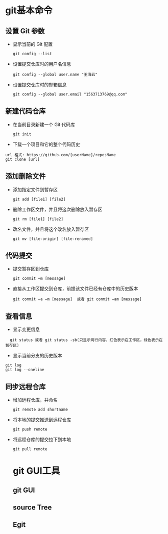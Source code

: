# git基本命令 #
## 设置 Git 参数 ##

- 显示当前的 Git 配置

  `git config --list`

- 设置提交仓库时的用户名信息

  `git config --global user.name "王海云"`

- 设置提交仓库时的邮箱信息

  `git config --global user.email "1563713769@qq.com"`

## 新建代码仓库 #
- 在当前目录新建一个 Git 代码库

  `git init`

- 下载一个项目和它的整个代码历史
```
url 格式: https://github.com/[userName]/reposName
git clone [url]
```
## 添加删除文件
- 添加指定文件到暂存区

  `git add [file1] [file2]`

- 删除工作区文件，并且将这次删除放入暂存区

  `git rm [file1] [file2]`

- 改名文件，并且将这个改名放入暂存区

  `git mv [file-origin] [file-renamed]`

## 代码提交
- 提交暂存区到仓库

  `git commit –m [message]`

- 直接从工作区提交到仓库，前提该文件已经有仓库中的历史版本

  `git commit –a –m [message]  或者 git commit –am [message]`

## 查看信息
- 显示变更信息

```
  git status 或者 git status -sb(只显示两行内容，红色表示在工作区，绿色表示在暂存区)
```

- 显示当前分支的历史版本
```
git log
git log --oneline
```

## 同步远程仓库

- 增加远程仓库，并命名

  ```
  git remote add shortname
  ```


- 将本地的提交推送到远程仓库

  ```
  git push remote
  ```


- 将远程仓库的提交拉下到本地

  ```
  git pull remote
  ```

  # git GUI工具

  ## git GUI

  ## source Tree

  ## Egit

# 



